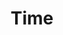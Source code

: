 ---
title: Time
sidebar_position: 6
description: Time tracking
toc_min_heading_level: 2
toc_max_heading_level: 4
tags:
  - Time
  - Line Item
---